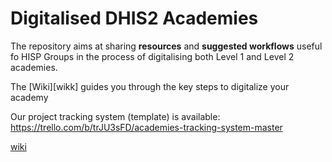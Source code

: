 # Digitalised DHIS2 Academies

The repository aims at sharing **resources** and **suggested workflows** useful fo HISP Groups in the process of digitalising both Level 1 and Level 2 academies.

The [Wiki][wikk] guides you through the key steps to digitalize your academy

Our project tracking system (template) is available: https://trello.com/b/trJU3sFD/academies-tracking-system-master

[wiki](https://github.com/mrwine/dhis2-digital-academy-support/wiki)
